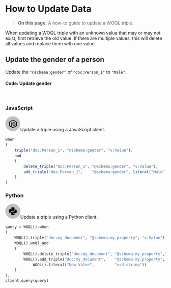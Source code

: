 # How to Update Data

> **On this page:** A how-to guide to update a WOQL triple.
 
<!-- to-do: TRANSLATE -->

When updating a WOQL triple with an unknown value that may or may not exist, first retrieve the old value. If there are multiple values, this will delete all values and replace them with one value.

## Update the gender of a person

Update the `"@schema:gender"` of `"doc:Person_1"` to `"Male"`.

#### Code: Update gender

<br>

<!-- tabs:start -->

### **JavaScript**

<i class="tdb-i">![info](../../img/ico/terminusdb-icon-node-js.png)</i>Update a triple using a JavaScript client.

```javascript
when
(
    triple("doc:Person_1", "@schema:gender", "v:Value"),
    and
    (
        delete_triple("doc:Person_1", "@schema:gender", "v:Value"),
        add_triple("doc:Person_1",    "@schema:gender", literal("Male", "string"))
    )
)
```

### **Python**

<i class="tdb-i">![info](../../img/ico/terminusdb-icon-python.png)</i>Update a triple using a Python client.

```python
query = WOQL().when
(
    WOQL().triple("doc:my_document", "@schema:my_property", "v:Value"),
    WOQL().woql_and
    (
        WOQL().delete_triple("doc:my_document", "@schema:my_property","v:Value"),
        WOQL().add_triple("doc:my_document",    "@schema:my_property", 
            WOQL().literal("New Value",         "xsd:string"))
    )
),
client.query(query)
```

<!-- tabs:end -->